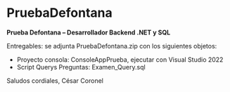 # PruebaDefontana

**Prueba Defontana – Desarrollador Backend .NET y SQL**

Entregables: se adjunta PruebaDefontana.zip con los siguientes objetos:
-	Proyecto consola: ConsoleAppPrueba, ejecutar con Visual Studio 2022
-	Script Querys Preguntas:  Examen_Query.sql

Saludos cordiales, 
César Coronel 
